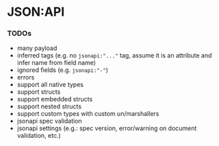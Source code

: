 # JSON:API

### TODOs

- many payload
- inferred tags (e.g. no `jsonapi:"..."` tag, assume it is an attribute and infer name from field name)
- ignored fields (e.g. `jsonapi:"-"`)
- errors
- support all native types
- support structs
- support embedded structs
- support nested structs
- support custom types with custom un/marshallers
- jsonapi spec validation
- jsonapi settings (e.g.: spec version, error/warning on document validation, etc.)
